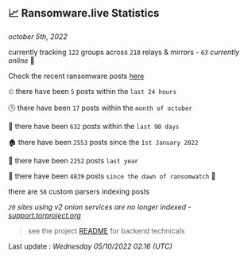 
## 📈 Ransomware.live Statistics
_october 5th, 2022_

currently tracking `122` groups across `218` relays & mirrors - _`63` currently online_ 📡

Check the recent ransomware posts [here](https://www.ransomware.live/#/recentposts)


⏲ there have been `5` posts within the `last 24 hours`

🕓 there have been `17` posts within the `month of october`

📅 there have been `632` posts within the `last 90 days`

🏚 there have been `2553` posts since the `1st January 2022`

🚀 there have been `2252` posts `last year`

🦕 there have been `4839` posts `since the dawn of ransomwatch` 🐣

there are `58` custom parsers indexing posts

_`20` sites using v2 onion services are no longer indexed - [support.torproject.org](https://support.torproject.org/onionservices/v2-deprecation/)_

> see the project [README](https://github.com/jmousqueton/ransomwatch#readme) for backend technicals



Last update : _Wednesday 05/10/2022 02.16 (UTC)_

